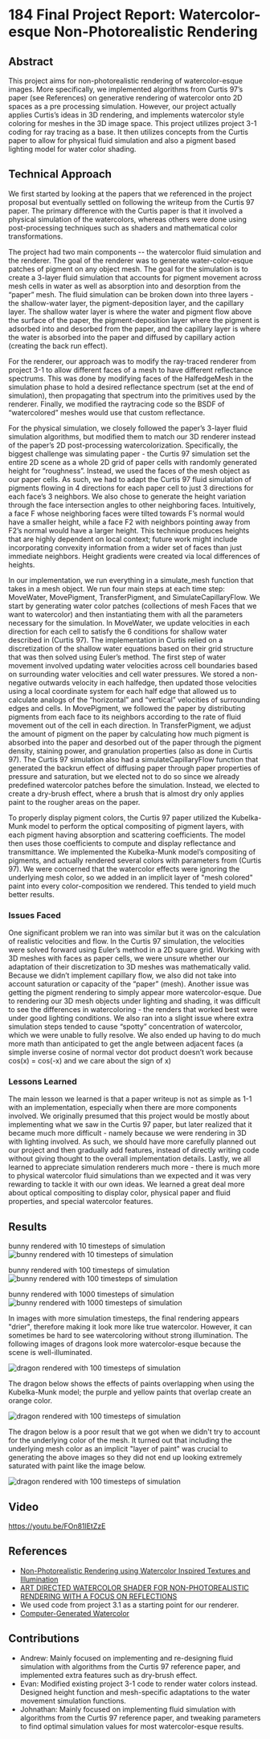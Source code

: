 # 184 Final Project Report: Watercolor-esque Non-Photorealistic Rendering

## Abstract
This project aims for non-photorealistic rendering of watercolor-esque images. More specifically, we implemented algorithms from Curtis 97’s paper (see References) on generative rendering of watercolor onto 2D spaces as a pre processing simulation. However, our project actually applies Curtis’s ideas in 3D rendering, and implements watercolor style coloring for meshes in the 3D image space. This project utilizes project 3-1 coding for ray tracing as a base. It then utilizes concepts from the Curtis paper to allow for physical fluid simulation and also a pigment based lighting model for water color shading. 

## Technical Approach
We first started by looking at the papers that we referenced in the project proposal but eventually settled on following the writeup from the Curtis 97 paper. The primary difference with the Curtis paper is that it involved a physical simulation of the watercolors, whereas others were done using post-processing techniques such as shaders and mathematical color transformations.

The project had two main components -- the watercolor fluid simulation and the renderer. The goal of the renderer was to generate water-color-esque patches of pigment on any object mesh. The goal for the simulation is to create a 3-layer fluid simulation that accounts for pigment movement across mesh cells in water as well as absorption into and desorption from the “paper” mesh. The fluid simulation can be broken down into three layers - the shallow-water layer, the pigment-deposition layer, and the capillary layer. The shallow water layer is where the water and pigment flow above the surface of the paper, the pigment-deposition layer where the pigment is adsorbed into and desorbed from the paper, and the capillary layer is where the water is absorbed into the paper and diffused by capillary action (creating the back run effect).

For the renderer, our approach was to modify the ray-traced renderer from project 3-1 to allow different faces of a mesh to have different reflectance spectrums. This was done by modifying faces of the HalfedgeMesh in the simulation phase to hold a desired reflectance spectrum (set at the end of simulation), then propagating that spectrum into the primitives used by the renderer. Finally, we modified the raytracing code so the BSDF of “watercolored” meshes would use that custom reflectance. 

For the physical simulation, we closely followed the paper’s 3-layer fluid simulation algorithms, but modified them to match our 3D renderer instead of the paper’s 2D post-processing watercolorization. Specifically, the biggest challenge was simulating paper - the Curtis 97 simulation set the entire 2D scene as a whole 2D grid of paper cells with randomly generated height for “roughness”. Instead, we used the faces of the mesh object as our paper cells. As such, we had to adapt the Curtis 97 fluid simulation of pigments flowing in 4 directions for each paper cell to just 3 directions for each face’s 3 neighbors. We also chose to generate the height variation through the face intersection angles to other neighboring faces. Intuitively, a face F whose neighboring faces were tilted towards F’s normal would have a smaller height, while a face F2 with neighbors pointing away from F2’s normal would have a larger height. This technique produces heights that are highly dependent on local context; future work might include incorporating convexity information from a wider set of faces than just immediate neighbors. Height gradients were created via local differences of heights.

In our implementation, we run everything in a simulate_mesh function that takes in a mesh object. We run four main steps at each time step: MoveWater, MovePigment, TransferPigment, and SimulateCapillaryFlow. We start by generating water color patches (collections of mesh Faces that we want to watercolor) and then instantiating them with all the parameters necessary for the simulation. In MoveWater, we update velocities in each direction for each cell to satisfy the 6 conditions for shallow water described in (Curtis 97). The implementation in Curtis relied on a discretization of the shallow water equations based on their grid structure that was then solved using Euler’s method. The first step of water movement involved updating water velocities across cell boundaries based on surrounding water velocities and cell water pressures. We stored a non-negative outwards velocity in each halfedge, then updated those velocities using a local coordinate system for each half edge that allowed us to calculate analogs of the “horizontal” and “vertical” velocities of surrounding edges and cells. In MovePigment, we followed the paper by distributing pigments from each face to its neighbors according to the rate of fluid movement out of the cell in each direction. In TransferPigment, we adjust the amount of pigment on the paper by calculating how much pigment is absorbed into the paper and desorbed out of the paper through the pigment density, staining power, and granulation properties (also as done in Curtis 97). The Curtis 97 simulation also had a simulateCapillaryFlow function that generated the backrun effect of diffusing paper through paper properties of pressure and saturation, but we elected not to do so since we already predefined watercolor patches before the simulation. Instead, we elected to create a dry-brush effect, where a brush that is almost dry only applies paint to the rougher areas on the paper.

To properly display pigment colors, the Curtis 97 paper utilized the Kubelka-Munk model to perform the optical compositing of pigment layers, with each pigment having absorption and scattering coefficients. The model then uses those coefficients to compute and display reflectance and transmittance. We implemented the Kubelka-Munk model’s compositing of pigments, and actually rendered several colors with parameters from (Curtis 97). We were concerned that the watercolor effects were ignoring the underlying mesh color, so we added in an implicit layer of "mesh colored" paint into every color-composition we rendered. This tended to yield much better results.

### Issues Faced

One significant problem we ran into was similar but it was on the calculation of realistic velocities and flow. In the Curtis 97 simulation, the velocities were solved forward using Euler’s method in a 2D square grid.  Working with 3D meshes with faces as paper cells, we were unsure whether our adaptation of their discretization to 3D meshes was mathematically valid. Because we didn’t implement capillary flow, we also did not take into account saturation or capacity of the “paper” (mesh). Another issue was getting the pigment rendering to simply appear more watercolor-esque. Due to rendering our 3D mesh objects under lighting and shading, it was difficult to see the differences in watercoloring - the renders that worked best were under good lighting conditions. We also ran into a slight issue where extra simulation steps tended to cause “spotty” concentration of watercolor, which we were unable to fully resolve. We also ended up having to do much more math than anticipated to get the angle between adjacent faces (a simple inverse cosine of normal vector dot product doesn’t work because cos(x) = cos(-x) and we care about the sign of x)

### Lessons Learned
The main lesson we learned is that a paper writeup is not as simple as 1-1 with an implementation, especially when there are more components involved. We originally presumed that this project would be mostly about implementing what we saw in the Curtis 97 paper, but later realized that it became much more difficult - namely because we were rendering in 3D with lighting involved. As such, we should have more carefully planned out our project and then gradually add features, instead of directly writing code without giving thought to the overall implementation details. Lastly, we all learned to appreciate simulation renderers much more - there is much more to physical watercolor fluid simulations than we expected and it was very rewarding to tackle it with our own ideas. We learned a great deal more about optical compositing to display color, physical paper and fluid properties, and special watercolor features.

## Results
bunny rendered with 10 timesteps of simulation
![bunny rendered with 10 timesteps of simulation](/docs/images/bunny_10.png)

bunny rendered with 100 timesteps of simulation
![bunny rendered with 100 timesteps of simulation](/docs/images/bunny_100.png)

bunny rendered with 1000 timesteps of simulation
![bunny rendered with 1000 timesteps of simulation](/docs/images/bunny_1000.png)

In images with more simulation timesteps, the final rendering appears "drier", therefore making it look more like true watercolor.
However, it can sometimes be hard to see watercoloring without strong illumination. The following images of dragons look more watercolor-esque because the scene is well-illuminated.

![dragon rendered with 100 timesteps of simulation](/docs/images/dragon_64_32_colorful.png)

The dragon below shows the effects of paints overlapping when using the Kubelka-Munk model; the purple and yellow paints that overlap create an orange color.

![dragon rendered with 100 timesteps of simulation](/docs/images/dragon_64_32_overlap_100.png)

The dragon below is a poor result that we got when we didn't try to account for the underlying color of the mesh. It turned out that including the underlying mesh color as an implicit "layer of paint" was crucial to generating the above images so they did not end up looking extremely saturated with paint like the image below.

![dragon rendered with 100 timesteps of simulation](/docs/images/dragon_64_32_no_meshbias_100.png)

## Video
https://youtu.be/FOn81lEtZzE

## References
* [Non-Photorealistic Rendering
using Watercolor Inspired Textures and Illumination](https://www.dimap.ufrn.br/~motta/dim102/Projetos/NPR/Lume_PG01.pdf)
* [ART DIRECTED WATERCOLOR SHADER FOR NON-PHOTOREALISTIC
RENDERING WITH A FOCUS ON REFLECTIONS](https://core.ac.uk/download/pdf/154406433.pdf)
* We used code from project 3.1 as a starting point for our renderer.
* [Computer-Generated Watercolor](https://www.cs.princeton.edu/courses/archive/fall00/cs597b/papers/curtis97.pdf)

## Contributions
* Andrew: Mainly focused on implementing and re-designing fluid simulation with algorithms from the Curtis 97 reference paper, and implemented extra features such as dry-brush effect.
* Evan: Modified existing project 3-1 code to render water colors instead. Designed height function and mesh-specific adaptations to the water movement simulation functions.
* Johnathan: Mainly focused on implementing fluid simulation with algorithms from the Curtis 97 reference paper, and tweaking parameters to find optimal simulation values for most watercolor-esque results.
